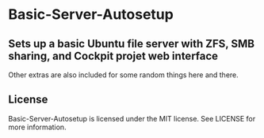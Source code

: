 # Basic-Server-Autosetup

## Sets up a basic Ubuntu file server with ZFS, SMB sharing, and Cockpit projet web interface

Other extras are also included for some random things here and there.

## License

Basic-Server-Autosetup is licensed under the MIT license. See LICENSE for more information.